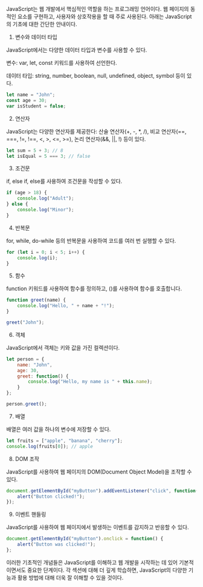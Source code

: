 JavaScript는 웹 개발에서 핵심적인 역할을 하는 프로그래밍 언어이다.
웹 페이지의 동적인 요소를 구현하고, 사용자와 상호작용을 할 때 주로 사용된다.
아래는 JavaScript의 기초에 대한 간단한 안내이다.

1. 변수와 데이터 타입

JavaScript에서는 다양한 데이터 타입과 변수를 사용할 수 있다.

변수: var, let, const 키워드를 사용하여 선언한다.

데이터 타입: string, number, boolean, null, undefined, object, symbol 등이 있다.

```javascript
let name = "John";
const age = 30;
var isStudent = false;
```

2. 연산자

JavaScript는 다양한 연산자를 제공한다:
산술 연산자(+, -, *, /), 비교 연산자(==, ===, !=, !==, <, >, <=, >=), 논리 연산자(&&, ||, !) 등이 있다.

```javascript
let sum = 5 + 3; // 8
let isEqual = 5 === 3; // false
```

3. 조건문

if, else if, else를 사용하여 조건문을 작성할 수 있다.

```javascript
if (age > 18) {
    console.log("Adult");
} else {
    console.log("Minor");
}
```

4. 반복문

for, while, do-while 등의 반복문을 사용하여 코드를 여러 번 실행할 수 있다.

```javascript
for (let i = 0; i < 5; i++) {
    console.log(i);
}
```

5. 함수

function 키워드를 사용하여 함수를 정의하고, ()를 사용하여 함수를 호출합니다.

```javascript
function greet(name) {
    console.log("Hello, " + name + "!");
}

greet("John");
```

6. 객체

JavaScript에서 객체는 키와 값을 가진 컬렉션이다.

```javascript
let person = {
    name: "John",
    age: 30,
    greet: function() {
        console.log("Hello, my name is " + this.name);
    }
};

person.greet();
```

7. 배열

배열은 여러 값을 하나의 변수에 저장할 수 있다.

```javascript
let fruits = ["apple", "banana", "cherry"];
console.log(fruits[0]); // apple
```

8. DOM 조작

JavaScript를 사용하여 웹 페이지의 DOM(Document Object Model)을 조작할 수 있다.

```javascript
document.getElementById("myButton").addEventListener("click", function() {
    alert("Button clicked!");
});
```

9. 이벤트 핸들링

JavaScript를 사용하여 웹 페이지에서 발생하는 이벤트를 감지하고 반응할 수 있다.

```javascript
document.getElementById("myButton").onclick = function() {
    alert("Button was clicked!");
};
```

이러한 기초적인 개념들은 JavaScript를 이해하고 웹 개발을 시작하는 데 있어 기본적이면서도 중요한 단계이다.
각 섹션에 대해 더 깊게 학습하면, JavaScript의 다양한 기능과 활용 방법에 대해 더욱 잘 이해할 수 있을 것이다.
